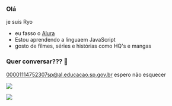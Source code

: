 ### Olá

je suis Ryo

- eu fasso o [Alura](https://www.com.br)
- Estou aprendendo a linguaem JavaScript
- gosto de filmes, séries e histórias como HQ's e mangas

### Quer conversar??? 📧
00001114752307sp@al.educacao.sp.gov.br
espero não esquecer

![](https://media1.tenor.com/m/sqDcXaGTgjEAAAAC/one-piece-one-piece-meme.gif)

![](https://media.tenor.com/PND6dbMpQysAAAAi/spongebob-sad-spongebob.gif)
